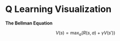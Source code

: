 # Q Learning Visualization

**The Bellman Equation**

$$ V(s) = \max_{a} (R(s,a) + \gamma V(s')) $$
